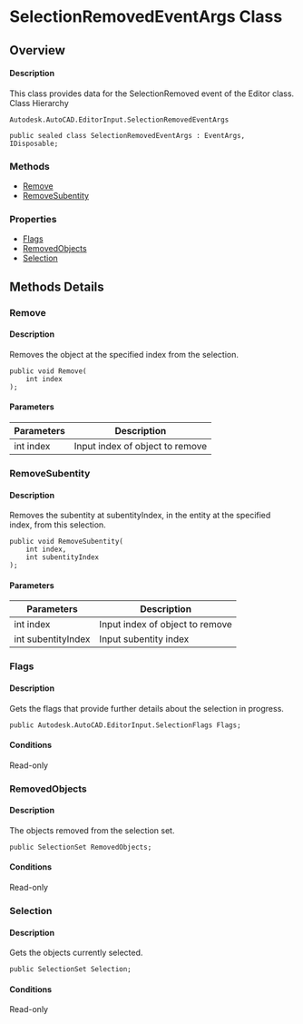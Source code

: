 # SelectionRemovedEventArgs Class

## Overview

#### Description
This class provides data for the SelectionRemoved event of the Editor class.
Class Hierarchy
```text
Autodesk.AutoCAD.EditorInput.SelectionRemovedEventArgs
```

```text
public sealed class SelectionRemovedEventArgs : EventArgs, IDisposable;
```

### Methods

- [Remove](#remove)
- [RemoveSubentity](#removesubentity)

### Properties

- [Flags](#flags)
- [RemovedObjects](#removedobjects)
- [Selection](#selection)


## Methods Details

### Remove

#### Description
Removes the object at the specified index from the selection.
```text
public void Remove(
    int index
);
```

#### Parameters

| Parameters | Description |
| --- | --- |
| int index | Input index of object to remove |

### RemoveSubentity

#### Description
Removes the subentity at subentityIndex, in the entity at the specified index, from this selection.
```text
public void RemoveSubentity(
    int index, 
    int subentityIndex
);
```

#### Parameters

| Parameters | Description |
| --- | --- |
| int index | Input index of object to remove |
| int subentityIndex | Input subentity index |

### Flags

#### Description
Gets the flags that provide further details about the selection in progress.
```text
public Autodesk.AutoCAD.EditorInput.SelectionFlags Flags;
```

#### Conditions
Read-only
### RemovedObjects

#### Description
The objects removed from the selection set.
```text
public SelectionSet RemovedObjects;
```

#### Conditions
Read-only
### Selection

#### Description
Gets the objects currently selected.
```text
public SelectionSet Selection;
```

#### Conditions
Read-only